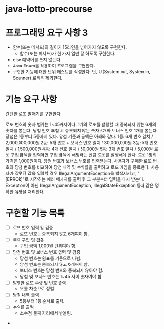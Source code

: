 # java-lotto-precourse

# 프로그래밍 요구 사항 3
- 함수(또는 메서드)의 길이가 15라인을 넘어가지 않도록 구현한다.
  - 함수(또는 메서드)가 한 가지 일만 잘 하도록 구현한다.
- else 예약어를 쓰지 않는다.
- Java Enum을 적용하여 프로그램을 구현한다.
- 구현한 기능에 대한 단위 테스트를 작성한다. 단, UI(System.out, System.in, Scanner) 로직은 제외한다.

# 기능 요구 사항

간단한 로또 발매기를 구현한다.

로또 번호의 숫자 범위는 1~45까지이다.
1개의 로또를 발행할 때 중복되지 않는 6개의 숫자를 뽑는다.
당첨 번호 추첨 시 중복되지 않는 숫자 6개와 보너스 번호 1개를 뽑는다.
당첨은 1등부터 5등까지 있다. 당첨 기준과 금액은 아래와 같다.
1등: 6개 번호 일치 / 2,000,000,000원
2등: 5개 번호 + 보너스 번호 일치 / 30,000,000원
3등: 5개 번호 일치 / 1,500,000원
4등: 4개 번호 일치 / 50,000원
5등: 3개 번호 일치 / 5,000원
로또 구입 금액을 입력하면 구입 금액에 해당하는 만큼 로또를 발행해야 한다.
로또 1장의 가격은 1,000원이다.
당첨 번호와 보너스 번호를 입력받는다.
사용자가 구매한 로또 번호와 당첨 번호를 비교하여 당첨 내역 및 수익률을 출력하고 로또 게임을 종료한다.
사용자가 잘못된 값을 입력할 경우 IllegalArgumentException을 발생시키고, "[ERROR]"로 시작하는 에러 메시지를 출력 후 그 부분부터 입력을 다시 받는다.
Exception이 아닌 IllegalArgumentException, IllegalStateException 등과 같은 명확한 유형을 처리한다.

# 구현할 기능 목록

- [ ] 로또 번호 입력 및 검증
  - 로또 번호는 중복되지 않고 6개여야 함.
- [ ] 로또 구입 및 검증
  - 구입 금액 1,000원 단위여야 함.
- [ ] 당첨 번호 및 보너스 번호 입력 및 검증
  - 당첨 번호는 쉼표를 기준으로 나뉨.
  - 당첨 번호는 중복되지 않고 6개여야 함.
  - 보너스 번호는 당첨 번호와 중복되지 않아야 함.
  - 당첨 및 보너스 번호는 1~45 사이 숫자여야 함.
- [ ] 발행한 로또 수량 및 번호 출력
  - 오름 차순으로 정렬
- [ ] 당첨 내역 출력
  - 5등부터 1등 순서로 출력.
- [ ] 수익률 출력
  - 소수점 둘째 자리에서 반올림.
- 
